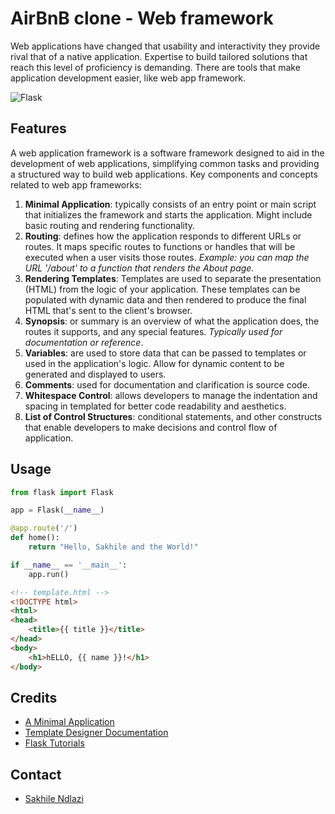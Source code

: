 # AirBnB clone - Web framework
Web applications have changed that usability and interactivity they provide rival that of a native application. Expertise to build tailored solutions that reach this level of proficiency is demanding. There are tools that make application development easier, like web app framework.

![Flask](https://res.cloudinary.com/practicaldev/image/fetch/s--8UWnZMxs--/c_limit%2Cf_auto%2Cfl_progressive%2Cq_auto%2Cw_880/https://external-content.duckduckgo.com/iu/%3Fu%3Dhttps%253A%252F%252Fimage.slidesharecdn.com%252Fflaskpython-130201154928-phpapp01%252F95%252Fflask-python-2-638.jpg%253Fcb%253D1359733858%26f%3D1%26nofb%3D1)

## Features
A web application framework is a software framework designed to aid in the development of web applications, simplifying common tasks and providing a structured way to build web applications.
Key components and concepts related to web app frameworks:
1. **Minimal Application**: typically consists of an entry point or main script that initializes the framework and starts the application. Might include basic routing and rendering functionality.
2. **Routing**: defines how the application responds to different URLs or routes. It maps specific routes to functions or handles that will be executed when a user visits those routes. *Example: you can map the URL '/about' to a function that renders the About page.*
3. **Rendering Templates**: Templates are used to separate the presentation (HTML) from the logic of your application. These templates can be populated with dynamic data and then rendered to produce the final HTML that's sent to the client's browser.
4. **Synopsis**: or summary is an overview of what the application does, the routes it supports, and any special features. *Typically used for documentation or reference*.
5. **Variables**: are used to store data that can be passed to templates or used in the application's logic. Allow for dynamic content to be generated and displayed to users.
6. **Comments**: used for documentation and clarification is source code.
7. **Whitespace Control**: allows developers to manage the indentation and spacing in templated for better code readability and aesthetics.
8. **List of Control Structures**: conditional statements, and other constructs that enable developers to make decisions and control flow of application.

## Usage
```python
from flask import Flask

app = Flask(__name__)

@app.route('/')
def home():
    return "Hello, Sakhile and the World!"

if __name__ == '__main__':
    app.run()
```
```HTML
<!-- template.html -->
<!DOCTYPE html>
<html>
<head>
    <title>{{ title }}</title>
</head>
<body>
    <h1>hELLO, {{ name }}!</h1>
</body>

```

## Credits
 * [A Minimal Application](https://flask.palletsprojects.com/en/2.3.x/quickstart/)
 * [Template Designer Documentation](https://jinja.palletsprojects.com/en/3.0.x/templates/)
 * [Flask Tutorials](https://www.youtube.com/playlist?list=PL-osiE80TeTs4UjLw5MM6OjgkjFeUxCYH)

## Contact
 * [Sakhile Ndlazi](https://www.twitter.com/sakhilelindah)
